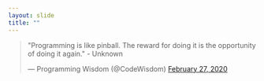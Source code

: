 ```yaml
---
layout: slide
title: ""
---
```

<blockquote class="twitter-tweet"><p lang="en" dir="ltr">&quot;Programming is like pinball. The reward for doing it is the opportunity of doing it again.&quot; - Unknown</p>&mdash; Programming Wisdom (@CodeWisdom) <a href="https://twitter.com/CodeWisdom/status/1233023228014100481?ref_src=twsrc%5Etfw">February 27, 2020</a></blockquote> <script async src="https://platform.twitter.com/widgets.js" charset="utf-8"></script>
